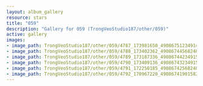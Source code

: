 ```yaml
---
layout: album_gallery
resource: stars
title: "059"
description: "Gallery for 059 (TrongVeoStudio187/other/059)"
active: gallery
images:
- image_path: TrongVeoStudio187/other/059/4787_173981650_490867512349144_1557843734136857200_n.jpg
- image_path: TrongVeoStudio187/other/059/4788_173402362_490867445682484_5899508869512221170_n.jpg
- image_path: TrongVeoStudio187/other/059/4789_173187336_490867442349151_2760717960782690286_n.jpg
- image_path: TrongVeoStudio187/other/059/4790_173409136_490867432349152_4498509548030588083_n.jpg
- image_path: TrongVeoStudio187/other/059/4791_172250185_490867425682486_6417443968313352496_n.jpg
- image_path: TrongVeoStudio187/other/059/4792_170967228_490867419015820_5837737392904614559_n.jpg
---
```

